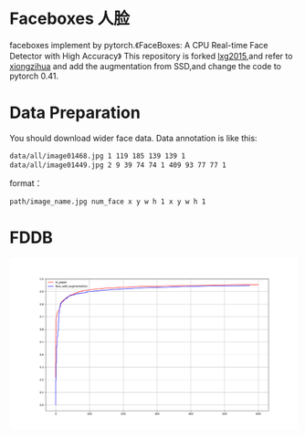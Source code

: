 # Faceboxes 人脸
faceboxes implement by pytorch.《FaceBoxes: A CPU Real-time Face Detector with High Accuracy》
This repository is forked [lxg2015](https://github.com/lxg2015/faceboxes),and refer to [xiongzihua](https://github.com/xiongzihua/faceboxes)
and add the augmentation from SSD,and change the code to pytorch 0.41.

# Data Preparation
You should download wider face data.
Data annotation is like this:

```
data/all/image01468.jpg 1 119 185 139 139 1
data/all/image01449.jpg 2 9 39 74 74 1 409 93 77 77 1
```
format：
```
path/image_name.jpg num_face x y w h 1 x y w h 1
```

# FDDB



![fddb](picture/comparison_with_paper.png) 
